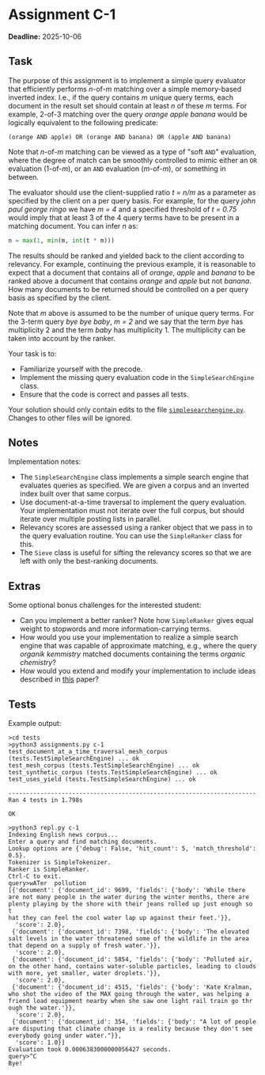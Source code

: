 # Assignment C-1

**Deadline:** 2025-10-06

## Task

The purpose of this assignment is to implement a simple query evaluator that efficiently performs _n_-of-_m_ matching over a simple memory-based inverted index. I.e., if the query contains _m_ unique query terms, each document in the result set should contain at least _n_ of these _m_ terms. For example, 2-of-3 matching over the query _orange apple banana_ would be logically equivalent to the following predicate:

```text
(orange AND apple) OR (orange AND banana) OR (apple AND banana)
```

Note that _n_-of-_m_ matching can be viewed as a type of "soft `AND`" evaluation, where the degree of match can be smoothly controlled to mimic either an `OR` evaluation (1-of-_m_), or an `AND` evaluation (_m_-of-_m_), or something in between.

The evaluator should use the client-supplied ratio _t = n/m_ as a parameter as specified by the client on a per query basis. For example, for the query _john paul george ringo_ we have _m = 4_ and a specified threshold of _t = 0.75_ would imply that at least 3 of the 4 query terms have to be present in a matching document. You can infer _n_ as:

```python
n = max(1, min(m, int(t * m)))
```

The results should be ranked and yielded back to the client according to relevancy. For example, continuing the previous example, it is reasonable to expect that a document that contains all of _orange_, _apple_ and _banana_ to be ranked above a document that contains _orange_ and _apple_ but not _banana_. How many documents to be returned should be controlled on a per query basis as specified by the client.

Note that _m_ above is assumed to be the number of unique query terms. For the 3-term query _bye bye baby_, _m = 2_ and we say that the term _bye_ has multiplicity 2 and the term _baby_ has multiplicity 1. The multiplicity can be taken into account by the ranker.

Your task is to:

* Familiarize yourself with the precode.
* Implement the missing query evaluation code in the `SimpleSearchEngine` class.
* Ensure that the code is correct and passes all tests.

Your solution should only contain edits to the file [`simplesearchengine.py`](../in3120/simplesearchengine.py). Changes to other files will be ignored.

## Notes

Implementation notes:

* The `SimpleSearchEngine` class implements a simple search engine that evaluates queries as specified. We are given a corpus and an inverted index built over that same corpus.
* Use document-at-a-time traversal to implement the query evaluation. Your implementation must not iterate over the full corpus, but should iterate over multiple posting lists in parallel.
* Relevancy scores are assessed using a ranker object that we pass in to the query evaluation routine. You can use the `SimpleRanker` class for this.
* The `Sieve` class is useful for sifting the relevancy scores so that we are left with only the best-ranking documents.

## Extras

Some optional bonus challenges for the interested student:

* Can you implement a better ranker? Note how `SimpleRanker` gives equal weight to stopwords and more information-carrying terms.
* How would you use your implementation to realize a simple search engine that was capable of approximate matching, e.g., where the query _organik kemmistry_ matched documents containing the terms _organic chemistry_?
* How would you extend and modify your implementation to include ideas described in [this](../papers/efficient-query-evaluation.pdf) paper?

## Tests

Example output:

```text
>cd tests
>python3 assignments.py c-1
test_document_at_a_time_traversal_mesh_corpus (tests.TestSimpleSearchEngine) ... ok
test_mesh_corpus (tests.TestSimpleSearchEngine) ... ok
test_synthetic_corpus (tests.TestSimpleSearchEngine) ... ok
test_uses_yield (tests.TestSimpleSearchEngine) ... ok

----------------------------------------------------------------------
Ran 4 tests in 1.798s

OK
```

```text
>python3 repl.py c-1
Indexing English news corpus...
Enter a query and find matching documents.
Lookup options are {'debug': False, 'hit_count': 5, 'match_threshold': 0.5}.
Tokenizer is SimpleTokenizer.
Ranker is SimpleRanker.
Ctrl-C to exit.
query>wATer  pollution
[{'document': {'document_id': 9699, 'fields': {'body': 'While there are not many people in the water during the winter months, there are plenty playing by the shore with their jeans rolled up just enough so t
hat they can feel the cool water lap up against their feet.'}},
  'score': 2.0},
 {'document': {'document_id': 7398, 'fields': {'body': 'The elevated salt levels in the water threatened some of the wildlife in the area that depend on a supply of fresh water.'}},
  'score': 2.0},
 {'document': {'document_id': 5854, 'fields': {'body': 'Polluted air, on the other hand, contains water-soluble particles, leading to clouds with more, yet smaller, water droplets.'}},
  'score': 2.0},
 {'document': {'document_id': 4515, 'fields': {'body': 'Kate Kralman, who shot the video of the MAX going through the water, was helping a friend load equipment nearby when she saw one light rail train go thr
ough the water.'}},
  'score': 2.0},
 {'document': {'document_id': 354, 'fields': {'body': "A lot of people are disputing that climate change is a reality because they don't see everybody going under water."}},
  'score': 1.0}]
Evaluation took 0.0006383000000056427 seconds.
query>^C
Bye!
```
